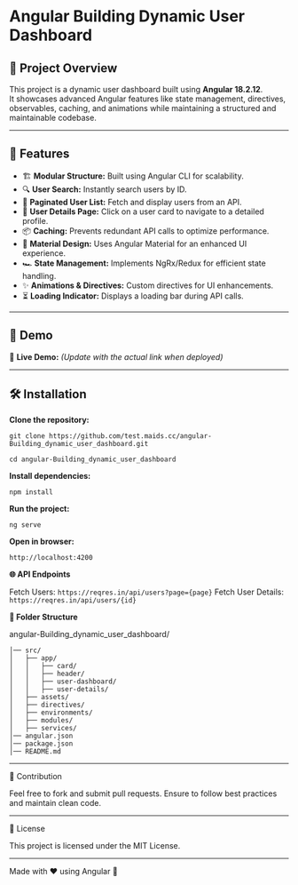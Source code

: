 # Angular Building Dynamic User Dashboard

## 📌 Project Overview

This project is a dynamic user dashboard built using **Angular 18.2.12**.  
It showcases advanced Angular features like state management, directives, observables, caching, and animations while maintaining a structured and maintainable codebase.

---



## 🚀 Features

- 🏗 **Modular Structure:** Built using Angular CLI for scalability.  
- 🔍 **User Search:** Instantly search users by ID.  
- 📄 **Paginated User List:** Fetch and display users from an API.  
- 🔗 **User Details Page:** Click on a user card to navigate to a detailed profile.  
- 📦 **Caching:** Prevents redundant API calls to optimize performance.  
- 🎨 **Material Design:** Uses Angular Material for an enhanced UI experience.  
- 🏎 **State Management:** Implements NgRx/Redux for efficient state handling.  
- ✨ **Animations & Directives:** Custom directives for UI enhancements.  
- ⏳ **Loading Indicator:** Displays a loading bar during API calls.  

---

## 🎥 Demo

🔗 **Live Demo:** _(Update with the actual link when deployed)_

---

## 🛠 Installation

**Clone the repository:**

`git clone https://github.com/test.maids.cc/angular-Building_dynamic_user_dashboard.git`

`cd angular-Building_dynamic_user_dashboard`


**Install dependencies:**

`npm install`



**Run the project:**

`ng serve`

**Open in browser:**

`http://localhost:4200`


**🌐 API Endpoints**

Fetch Users: `https://reqres.in/api/users?page={page}`
Fetch User Details: `https://reqres.in/api/users/{id}`


**📂 Folder Structure**

angular-Building_dynamic_user_dashboard/
```
│── src/
│   ├── app/
│   │   ├── card/
│   │   ├── header/
│   │   ├── user-dashboard/
│   │   ├── user-details/
│   ├── assets/
│   ├── directives/
│   ├── environments/
│   ├── modules/
│   ├── services/
│── angular.json
│── package.json
│── README.md
```



---

🤝 Contribution

Feel free to fork and submit pull requests. Ensure to follow best practices and maintain clean code.

---

📄 License

This project is licensed under the MIT License.

---

Made with ❤️ using Angular 🚀
